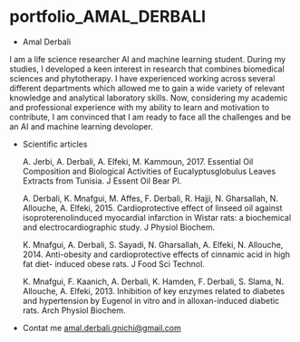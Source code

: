 # portfolio_AMAL_DERBALI

- Amal Derbali

I am a life science researcher AI and machine learning student. During my studies, I developed a keen interest in research that combines biomedical sciences and phytotherapy. I have experienced working across several different departments which allowed me to gain a wide variety of relevant knowledge and analytical laboratory skills. Now, considering my academic and professional experience with my ability to learn and motivation to contribute, I am convinced that I am ready to face all the challenges and be an AI and machine learning devoloper.



- Scientific articles

     A. Jerbi, A. Derbali, A. Elfeki, M. Kammoun, 2017. Essential Oil Composition and Biological Activities of Eucalyptusglobulus Leaves Extracts from Tunisia. J Essent Oil Bear Pl.


     A. Derbali, K. Mnafgui, M. Affes, F. Derbali, R. Hajji, N. Gharsallah, N. Allouche, A. Elfeki, 2015. Cardioprotective effect of linseed oil against isoproterenolinduced myocardial infarction in Wistar rats: a biochemical and electrocardiographic study. J Physiol Biochem. 


     K. Mnafgui, A. Derbali, S. Sayadi, N. Gharsallah, A. Elfeki, N. Allouche, 2014. Anti-obesity and cardioprotective effects of cinnamic acid in high fat diet- induced obese rats. J Food Sci Technol.
     
     
     K. Mnafgui, F. Kaanich, A. Derbali, K. Hamden, F. Derbali, S. Slama, N. Allouche, A. Elfeki, 2013. Inhibition of key enzymes related to diabetes and hypertension by Eugenol in vitro and in alloxan-induced diabetic rats. Arch Physiol Biochem.

 - Contat me
 amal.derbali.gnichi@gmail.com
    
